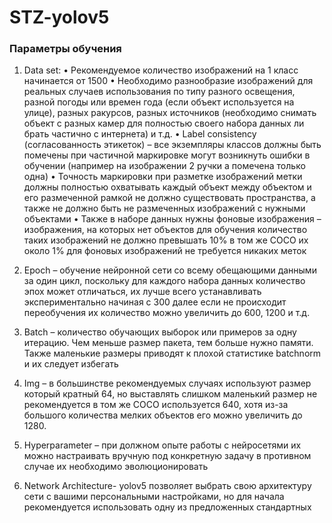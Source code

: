 # STZ-yolov5
### Параметры обучения
1.	Data set:
  •	Рекомендуемое количество изображений на 1 класс начинается от 1500
  •	Необходимо разнообразие изображений для реальных случаев использования по типу разного освещения, разной погоды или времен года (если объект используется на улице), разных ракурсов, разных источников (необходимо снимать объект с разных камер для полностью своего набора данных ли брать частично с интернета) и т.д.
  •	Label consistency (согласованность этикеток) – все экземпляры классов должны быть помечены при частичной маркировке могут возникнуть ошибки в обучении (например на изображении 2 ручки а помечена только одна)
  •	Точность маркировки при разметке изображений метки должны полностью охватывать каждый объект между объектом и его размеченной рамкой не должно существовать пространства, а также не должно быть не размеченных изображений с нужными объектами 
  •	Также в наборе данных нужны фоновые изображения – изображения, на которых нет объектов для обучения количество таких изображений не должно превышать 10% в том же COCO их около 1% для фоновых изображений не требуется никаких меток

2.	Epoch – обучение нейронной сети со всему обещающими данными за один цикл, поскольку для каждого набора данных количество эпох может отличаться, их лучше всего устанавливать экспериментально начиная с 300 далее если не происходит переобучения их количество можно увеличить до 600, 1200 и т.д.
3.	Batch – количество обучающих выборок или примеров за одну итерацию. Чем меньше размер пакета, тем больше нужно памяти. Также  маленькие размеры приводят к плохой статистике batchnorm и их следует избегать 
4.	Img – в большинстве рекомендуемых случаях используют размер который кратный 64, но выставлять слишком маленький размер не рекомендуется в том же COCO используется 640, хотя из-за большого количества мелких объектов его можно увеличить до 1280.
5.	Hyperparameter – при должном опыте работы с нейросетями их можно настраивать вручную под конкретную задачу в противном случае их необходимо эволюционировать 
6.	Network Architecture- yolov5 позволяет выбрать свою архитектуру сети с вашими персональными настройками, но для начала рекомендуется использовать одну из предложенных стандартных 

